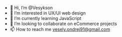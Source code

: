 - 👋 Hi, I’m @Vesykson
- 👀 I’m interested in UX/UI web design
- 🌱 I’m currently learning JavaScript
- 💞️ I’m looking to collaborate on eCommerce projects
- 📫 How to reach me vesely.ondrej91@gmail.com

<!---
Vesykson/Vesykson is a ✨ special ✨ repository because its `README.md` (this file) appears on your GitHub profile.
You can click the Preview link to take a look at your changes.
--->
